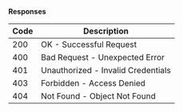 

**Responses**

| Code | Description |
| ---- | ----------- |
| 200	 | OK - Successful Request |
| 400	 | Bad Request - Unexpected Error |
| 401	 | Unauthorized - Invalid Credentials |
| 403	 | Forbidden - Access Denied |
| 404	 | Not Found - Object Not Found |
